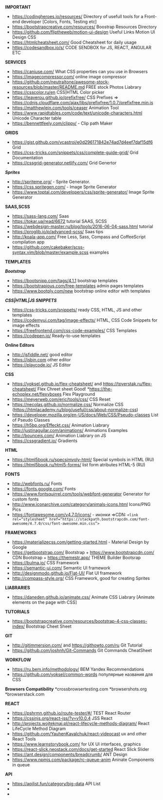 **IMPORTANT**
* https://codingheroes.io/resources/ Directory of usefull tools for a Front-end developer [Colors, Fonts, Testing etc]
* https://bootstrapcreative.com/resources/ Boostrap Resources Directory
* https://github.com/fliptheweb/motion-ui-design Useful Links Motion UI Design CSS
* https://htmlcheatsheet.com/ Good Cheatsheet for daily usage
* https://codesandbox.io/s/ CODE SENDBOX for JS, REACT, ANGULAR ETC


**SERVICES**
* https://caniuse.com/  What CSS properties can you use in Browsers
* https://imagecompressor.com/ online image compressor 
* https://github.com/neutraltone/awesome-stock-resources/blob/master/README.md FREE stock Photos Liabrary
* https://csscolor.ru/en CSS|HTML Color picker
* https://leaverou.github.io/prefixfree/ CSS Prefixes => https://cdnjs.cloudflare.com/ajax/libs/prefixfree/1.0.7/prefixfree.min.js
* https://matthewlein.com/tools/ceaser Animation Tool
* https://www.rapidtables.com/code/text/unicode-characters.html Unicode Character table
* https://bennettfeely.com/clippy/ - Clip path Maker

**GRIDS**
* https://gist.github.com/vcastroi/e0d296171842e74ad7d4eef7daf15df6 Grid 
* https://css-tricks.com/snippets/css/complete-guide-grid/ Grid Documentation
* https://cssgrid-generator.netlify.com/ Grid Genertor

***Sprites***
* http://spriteme.org/ - Sprite Generator. 
* https://css.spritegen.com/ - Image Sprite Generator
* https://www.toptal.com/developers/css/sprite-generator/ Image Sprite Generator

**SAAS,SCSS**
* https://sass-lang.com/ Saas 
* https://tokar.ua/read/6672 tutorial SAAS, SCSS
* https://webdesign-master.ru/blog/tools/2016-06-04-sass.html tutorial
* https://proglib.io/p/advanced-scss/ Saas tips
* http://koala-app.com/ Free  Less, Sass, Compass and CoffeeScript compilation app
* https://github.com/cakebaker/scss-syntax.vim/blob/master/example.scss examples


**TEMPLATES**

***Bootstrap***
* https://bootsnipp.com/tags/4.1.1 bootstrap templates
* https://bootstrapious.com/free-templates admin pages templates
* https://www.bootply.com/new bootstrap online editor with templates

***CSS|HTML|JS SNIPPETS***
* https://css-tricks.com/snippets/ ready CSS, HTML, JS and other templates
* https://codemyui.com/tag/image-effects/   HTML, CSS Code Snippets for image effects
* https://freefrontend.com/css-code-examples/ CSS Templates
* https://codepen.io/ Ready-to-use templates

**Online Editors**
* http://jsfiddle.net/  good editor
* https://jsbin.com  other editor
* https://playcode.io/ JS Editor


**CSS**
* https://yoksel.github.io/flex-cheatsheet/ and https://tpverstak.ru/flex-cheatsheet/ Flex Chreet sheet Good!
*https://the-echoplex.net/flexyboxes Flex Playground
* https://meyerweb.com/eric/tools/css/ CSS Reset 
* https://necolas.github.io/normalize.css/ Normalize CSS (https://htmlacademy.ru/blog/useful/css/about-normalize-css)
* https://developer.mozilla.org/en-US/docs/Web/CSS/Pseudo-classes List of Pseudo Classes
* https://h5bp.org/Effeckt.css/ Animation Liabrary
* http://justinaguilar.com/animations/ Animations Examples
* http://bouncejs.com/ Animation Liabrary on JS
* https://cssgradient.io/ Gradients

**HTML**
* https://html5book.ru/specsimvoly-html/ Special symbols in HTML (RU)
* https://html5book.ru/html5-forms/ list form atributes HTML-5 (RU)

**FONTS**
* http://webfonts.ru/ Fonts
* https://fonts.google.com/ Fonts
* https://www.fontsquirrel.com/tools/webfont-generator Generator for custom fonts
* http://www.iconarchive.com/category/animals-icons.html Icons/PNG Pics
* https://fontawesome.com/v4.7.0/icons/ - иконки
=>CDN: ```<link rel=“stylesheet” href=“https://stackpath.bootstrapcdn.com/font-awesome/4.7.0/css/font-awesome.min.css”>```

**FRAMEWORKS**
* https://materializecss.com/getting-started.html -  Material Design by Google
* https://getbootstrap.com/ Bootstrap + https://www.bootstrapcdn.com/ CDN Bootstrap + https://themestr.app/ THEME Builder Bootsrap
* https://bulma.io/ CSS Framework
* https://semantic-ui.com/ Semantic UI framework
* http://designmodo.github.io/Flat-UI/ Flat UI framework
* http://compass-style.org/ CSS Framework, good for creating Sprites

**LIABRARIES**
* https://daneden.github.io/animate.css/ Animate CSS Liabrary [Animate elements on the page with CSS]

**TUTORIALS**
* https://bootstrapcreative.com/resources/bootstrap-4-css-classes-index/ Bootstrap Cheet Sheet


**GIT**
* http://gitimmersion.com/ and https://githowto.com/ru Git Tutorial
* https://github.com/joshnh/Git-Commands Git Commands CheatSheet

**WORKFLOW**
* https://ru.bem.info/methodology/ BEM Yandex Recommendations
* https://github.com/yoksel/common-words популярные названия для СSS


**Browsers Compatibility**
*crossbrowsertesting.com 
*browsershots.org 
*browserstack.com

**REACT**
* https://pshrmn.github.io/route-tester/#/ TEST React Router
* https://cssinjs.org/react-jss/?v=v10.0.4 JSS React
* http://projects.wojtekmaj.pl/react-lifecycle-methods-diagram/ React LifeCycle Method Diagram
* https://github.com/YauhenKavalchuk/react-videocast ux and other React Tools
* https://www.learnstorybook.com/ for UX UI interfaces, graphics
* https://react-slick.neostack.com/docs/get-started React Slick Slider
* https://ant.design/components/breadcrumb/ ANT Design
* https://www.npmjs.com/package/rc-queue-anim  Aninate Components in queue

**API**
* https://apilist.fun/category/big-data API List
* 
* 
